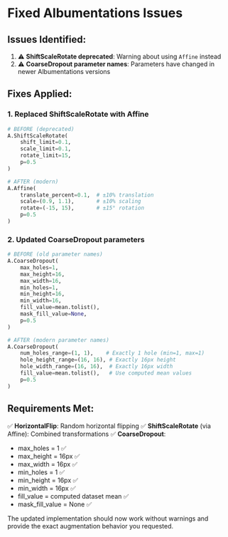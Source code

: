 # Fixed Albumentations Issues

## Issues Identified:
1. ⚠️ **ShiftScaleRotate deprecated**: Warning about using `Affine` instead
2. ⚠️ **CoarseDropout parameter names**: Parameters have changed in newer Albumentations versions

## Fixes Applied:

### 1. Replaced ShiftScaleRotate with Affine
```python
# BEFORE (deprecated)
A.ShiftScaleRotate(
    shift_limit=0.1,
    scale_limit=0.1, 
    rotate_limit=15,
    p=0.5
)

# AFTER (modern)
A.Affine(
    translate_percent=0.1,  # ±10% translation
    scale=(0.9, 1.1),       # ±10% scaling
    rotate=(-15, 15),       # ±15° rotation
    p=0.5
)
```

### 2. Updated CoarseDropout parameters
```python
# BEFORE (old parameter names)
A.CoarseDropout(
    max_holes=1,
    max_height=16,
    max_width=16,
    min_holes=1,
    min_height=16,
    min_width=16,
    fill_value=mean.tolist(),
    mask_fill_value=None,
    p=0.5
)

# AFTER (modern parameter names)
A.CoarseDropout(
    num_holes_range=(1, 1),    # Exactly 1 hole (min=1, max=1)
    hole_height_range=(16, 16), # Exactly 16px height
    hole_width_range=(16, 16),  # Exactly 16px width
    fill_value=mean.tolist(),   # Use computed mean values
    p=0.5
)
```

## Requirements Met:
✅ **HorizontalFlip**: Random horizontal flipping
✅ **ShiftScaleRotate** (via Affine): Combined transformations
✅ **CoarseDropout**: 
  - max_holes = 1 ✅
  - max_height = 16px ✅ 
  - max_width = 16px ✅
  - min_holes = 1 ✅
  - min_height = 16px ✅
  - min_width = 16px ✅
  - fill_value = computed dataset mean ✅
  - mask_fill_value = None ✅

The updated implementation should now work without warnings and provide the exact augmentation behavior you requested.